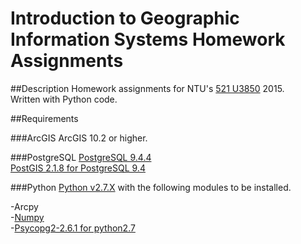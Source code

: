 Introduction to Geographic Information Systems Homework Assignments
==========

##Description
Homework assignments for NTU's [521 U3850](https://goo.gl/WVFOfC) 2015.  
Written with Python code.

##Requirements

###ArcGIS
ArcGIS 10.2 or higher.

###PostgreSQL
[PostgreSQL 9.4.4](http://www.postgresql.org)  
[PostGIS 2.1.8 for PostgreSQL 9.4](http://postgis.net)

###Python
[Python v2.7.X](https://www.python.org) with the following modules to be installed.

-Arcpy  
-[Numpy](http://www.numpy.org)  
-[Psycopg2-2.6.1 for python2.7](http://initd.org/psycopg)
